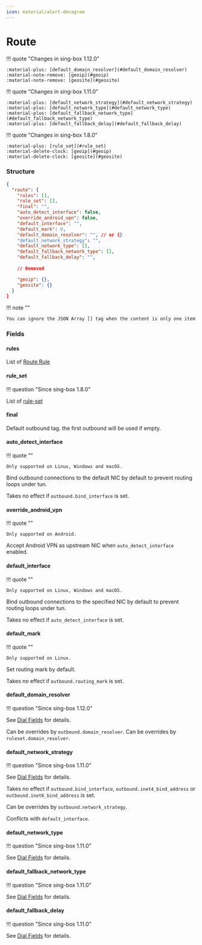 ```yaml
---
icon: material/alert-decagram
---
```


# Route

!!! quote "Changes in sing-box 1.12.0"

    :material-plus: [default_domain_resolver](#default_domain_resolver)  
    :material-note-remove: [geoip](#geoip)  
    :material-note-remove: [geosite](#geosite)

!!! quote "Changes in sing-box 1.11.0"

    :material-plus: [default_network_strategy](#default_network_strategy)  
    :material-plus: [default_network_type](#default_network_type)  
    :material-plus: [default_fallback_network_type](#default_fallback_network_type)  
    :material-plus: [default_fallback_delay](#default_fallback_delay)

!!! quote "Changes in sing-box 1.8.0"

    :material-plus: [rule_set](#rule_set)  
    :material-delete-clock: [geoip](#geoip)  
    :material-delete-clock: [geosite](#geosite)

### Structure

```json
{
  "route": {
    "rules": [],
    "rule_set": [],
    "final": "",
    "auto_detect_interface": false,
    "override_android_vpn": false,
    "default_interface": "",
    "default_mark": 0,
    "default_domain_resolver": "", // or {}
    "default_network_strategy": "",
    "default_network_type": [],
    "default_fallback_network_type": [],
    "default_fallback_delay": "",
    
    // Removed

    "geoip": {},
    "geosite": {}
  }
}
```

!!! note ""

    You can ignore the JSON Array [] tag when the content is only one item

### Fields

#### rules

List of [Route Rule](./rule/)

#### rule_set

!!! question "Since sing-box 1.8.0"

List of [rule-set](/configuration/rule-set/)

#### final

Default outbound tag. the first outbound will be used if empty.

#### auto_detect_interface

!!! quote ""

    Only supported on Linux, Windows and macOS.

Bind outbound connections to the default NIC by default to prevent routing loops under tun.

Takes no effect if `outbound.bind_interface` is set.

#### override_android_vpn

!!! quote ""

    Only supported on Android.

Accept Android VPN as upstream NIC when `auto_detect_interface` enabled.

#### default_interface

!!! quote ""

    Only supported on Linux, Windows and macOS.

Bind outbound connections to the specified NIC by default to prevent routing loops under tun.

Takes no effect if `auto_detect_interface` is set.

#### default_mark

!!! quote ""

    Only supported on Linux.

Set routing mark by default.

Takes no effect if `outbound.routing_mark` is set.

#### default_domain_resolver

!!! question "Since sing-box 1.12.0"

See [Dial Fields](/configuration/shared/dial/#domain_resolver) for details.

Can be overrides by `outbound.domain_resolver`.
Can be overrides by `ruleset.domain_resolver`.

#### default_network_strategy

!!! question "Since sing-box 1.11.0"

See [Dial Fields](/configuration/shared/dial/#network_strategy) for details.

Takes no effect if `outbound.bind_interface`, `outbound.inet4_bind_address` or `outbound.inet6_bind_address` is set.

Can be overrides by `outbound.network_strategy`.

Conflicts with `default_interface`.

#### default_network_type

!!! question "Since sing-box 1.11.0"

See [Dial Fields](/configuration/shared/dial/#network_type) for details.

#### default_fallback_network_type

!!! question "Since sing-box 1.11.0"

See [Dial Fields](/configuration/shared/dial/#fallback_network_type) for details.

#### default_fallback_delay

!!! question "Since sing-box 1.11.0"

See [Dial Fields](/configuration/shared/dial/#fallback_delay) for details.
